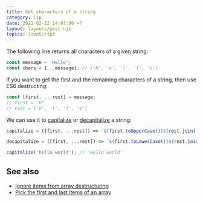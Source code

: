 ```yaml
---
title: Get characters of a string
category: Tip
date: 2021-02-22 14:07:00 +7
layout: layouts/post.njk
topics: JavaScript
---
```


The following line returns all characters of a given string:

```js
const message = 'Hello';
const chars = [...message]; // ['H', 'e', 'l', 'l', 'o']
```

If you want to get the first and the remaining characters of a string, then use ES6 destructing:

```js
const [first, ...rest] = message;
// first = 'H'
// rest = ['e', 'l', 'l', 'o']
```

We can use it to [capitalize](https://1loc.dev/#capitalize-a-string) or [decapitalize](https://1loc.dev/#decapitalize-a-string) a string:

```js
capitalize = ([first, ...rest]) => `${first.toUpperCase()}${rest.join('')}`;

decapitalize = ([first, ...rest]) => `${first.toLowerCase()}${rest.join('')}`;

capitalize('hello world'); // 'Hello world'
```

## See also

-   [Ignore items from array destructuring](/ignore-items-from-array-destructuring)
-   [Pick the first and last items of an array](/pick-the-first-and-last-items-of-an-array)
